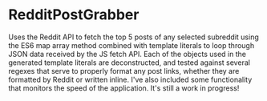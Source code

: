 # RedditPostGrabber
Uses the Reddit API to fetch the top 5 posts of any selected subreddit using the ES6 map array method combined with template literals to loop through JSON data received by the JS fetch API. Each of the objects used in the generated template literals are deconstructed, and tested against several regexes that serve to properly format any post links, whether they are formatted by Reddit or written inline. I've also included some functionality that monitors the speed of the application. It's still a work in progress!
